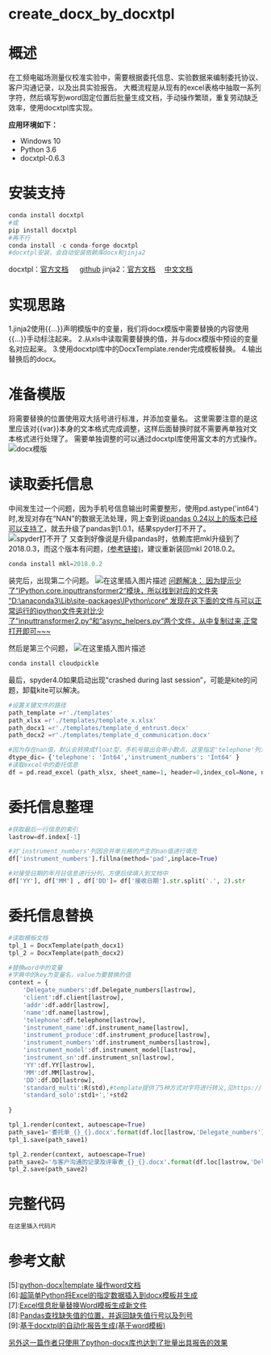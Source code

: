 # create_docx_by_docxtpl
# 概述

在工频电磁场测量仪校准实验中，需要根据委托信息、实验数据来编制委托协议、客户沟通记录，以及出具实验报告。
大概流程是从现有的excel表格中抽取一系列字符，然后填写到word固定位置后批量生成文档，手动操作繁琐，重复劳动缺乏效率，使用docxtpl库实现。

 **应用环境如下：**
* Windows 10
* Python 3.6
* docxtpl-0.6.3

# 安装支持
```python
conda install docxtpl
#或
pip install docxtpl
#再不行
conda install -c conda-forge docxtpl
#docxtpl安装，会自动安装依赖库docx和jinja2
```
docxtpl：[官方文档](https://docxtpl.readthedocs.io/en/latest/) 　 [github](https://github.com/elapouya/python-docx-template)
jinja2：[官方文档](https://jinja.palletsprojects.com/en/2.10.x/)　 [中文文档](http://docs.jinkan.org/docs/jinja2/templates.html#import-visibility)

# 实现思路
1.jinja2使用{{...}}声明模版中的变量，我们将docx模版中需要替换的内容使用{{...}}手动标注起来。
2.从xls中读取需要替换的值，并与docx模版中预设的变量名对应起来。
3.使用docxtpl库中的DocxTemplate.render完成模板替换。
4.输出替换后的docx。

# 准备模版
将需要替换的位置使用双大括号进行标准，并添加变量名。
这里需要注意的是这里应该对{{var}}本身的文本格式完成调整，这样后面替换时就不需要再单独对文本格式进行处理了。
需要单独调整的可以通过docxtpl库使用富文本的方式操作。
![docx模版](https://img-blog.csdnimg.cn/20200311231520577.png)
# 读取委托信息
中间发生过一个问题，因为手机号信息输出时需要整形，使用pd.astype('int64')时,发现对存在“NAN”的数据无法处理，网上查到说[pandas 0.24以上的版本已经可以支持了](https://stackoverflow.com/questions/11548005/numpy-or-pandas-keeping-array-type-as-integer-while-having-a-nan-value)，就去升级了pandas到1.0.1，结果spyder打不开了。
![spyder打不开了](https://img-blog.csdnimg.cn/20200312184819578.png)
又查到好像说是升级pandas时，依赖库把mkl升级到了2018.0.3，而这个版本有问题，[(参考链接)](https://github.com/spyder-ide/spyder/issues/7357)，建议重新装回mkl 2018.0.2。
```python
conda install mkl=2018.0.2
```
装完后，出现第二个问题。
![在这里插入图片描述](https://img-blog.csdnimg.cn/20200312221228827.png?x-oss-process=image/watermark,type_ZmFuZ3poZW5naGVpdGk,shadow_10,text_aHR0cHM6Ly9ibG9nLmNzZG4ubmV0L2JmaGg1MjE=,size_16,color_FFFFFF,t_70)
[问题解决：
因为提示少了”IPython.core.inputtransformer2“模块，所以找到对应的文件夹
”D:\anaconda3\Lib\site-packages\IPython\core“
发现在这下面的文件与可以正常运行的ipython文件夹对比少了”inputtransformer2.py“和”async_helpers.py“两个文件，从中复制过来,正常打开即可~~~](https://blog.csdn.net/Y_yuxiaoyu/article/details/103792381)

然后是第三个问题，
![在这里插入图片描述](https://img-blog.csdnimg.cn/20200312221530823.png?x-oss-process=image/watermark,type_ZmFuZ3poZW5naGVpdGk,shadow_10,text_aHR0cHM6Ly9ibG9nLmNzZG4ubmV0L2JmaGg1MjE=,size_16,color_FFFFFF,t_70)
```python
conda install cloudpickle
```
最后，spyder4.0如果启动出现“crashed during last session”，可能是kite的问题，卸载kite可以解决。

```python
#设置关键文件的路径
path_template =r'./templates'
path_xlsx =r'./templates/template_x.xlsx'
path_docx1 =r'./templates/template_d_entrust.docx'
path_docx2 =r'./templates/template_d_communication.docx'

#因为存在nan值，默认会转换成float型，手机号输出会带小数点，这里指定'telephone'列为Int64型,pd在0.24以后版本已经可以将含有nan值的数组保存为整型。
dtype_dic= {'telephone': 'Int64','instrument_numbers': 'Int64' }
#读取excel中的委托信息
df = pd.read_excel (path_xlsx, sheet_name=1, header=0,index_col=None, na_values = [ 'NA' ], dtype = dtype_dic)

```
# 委托信息整理

```python
#获取最后一行信息的索引
lastrow=df.index[-1]

#对'instrument_numbers'列因合并单元格的产生的nan值进行填充
df['instrument_numbers'].fillna(method='pad',inplace=True)

#对接受日期的年月日信息进行分列，方便后续填入到文档中
df['YY'], df['MM'] , df['DD']= df['接收日期'].str.split('.', 2).str
```

# 委托信息替换

```python
#读取模板文档
tpl_1 = DocxTemplate(path_docx1)
tpl_2 = DocxTemplate(path_docx2)

#替换word中的变量
#字典中的key为变量名，value为要替换的值
context = { 
    'Delegate_numbers':df.Delegate_numbers[lastrow],
    'client':df.client[lastrow],
    'addr':df.addr[lastrow],
    'name':df.name[lastrow],
    'telephone':df.telephone[lastrow],
    'instrument_name':df.instrument_name[lastrow],
    'instrument_produce':df.instrument_produce[lastrow],
    'instrument_numbers':df.instrument_numbers[lastrow],
    'instrument_model':df.instrument_model[lastrow],
    'instrument_sn':df.instrument_sn[lastrow],
    'YY':df.YY[lastrow],
    'MM':df.MM[lastrow],
    'DD':df.DD[lastrow],
    'standard_multi':R(std),#template提供了5种方式对字符进行转义,见https://docxtpl.readthedocs.io/en/latest/index.html
    'standard_solo':std1+','+std2
    
}

tpl_1.render(context, autoescape=True)
path_save1='委托单_{}_{}.docx'.format(df.loc[lastrow,'Delegate_numbers'],df.loc[lastrow,'client'])
tpl_1.save(path_save1)

tpl_2.render(context, autoescape=True)
path_save2='与客户沟通的记录及评审表_{}_{}.docx'.format(df.loc[lastrow,'Delegate_numbers'],df.loc[lastrow,'client'])
tpl_2.save(path_save2)
```


# 完整代码

```python
在这里插入代码片
```

# 参考文献

[1]:[Python模板引擎——jinja2的基本用法集锦](https://www.jianshu.com/p/3bd05fc58776)  
[2]:[利用python批量出报告](https://www.capallen.top/2019/%E5%88%A9%E7%94%A8python%E6%89%B9%E9%87%8F%E5%86%99%E6%8A%A5%E5%91%8A)  
[3]:[Python办公自动化|excel读取和写入](https://www.capallen.top/2019/%E5%88%A9%E7%94%A8python%E6%89%B9%E9%87%8F%E5%86%99%E6%8A%A5%E5%91%8A)  
[4]:[Python办公自动化|批量word报告生成工具](https://www.capallen.top/2019/%E5%88%A9%E7%94%A8python%E6%89%B9%E9%87%8F%E5%86%99%E6%8A%A5%E5%91%8A)  
[5]:[python-docx|template 操作word文档](https://www.capallen.top/2019/%E5%88%A9%E7%94%A8python%E6%89%B9%E9%87%8F%E5%86%99%E6%8A%A5%E5%91%8A)  
[6]:[超简单Python将Excel的指定数据插入到docx模板并生成](https://blog.csdn.net/weixin_41133061/article/details/88543432)  
[7]:[Excel信息批量替换Word模板生成新文件](https://blog.csdn.net/chen8782186/article/details/98784005?depth_1-utm_source=distribute.pc_relevant.none-task&utm_source=distribute.pc_relevant.none-task)  
[8]:[Pandas查找缺失值的位置，并返回缺失值行号以及列号](https://blog.csdn.net/u010924297/article/details/80060229)  
[9]:[基于docxtpl的自动化报告生成(基于word模板)](https://blog.csdn.net/yycoolsam/article/details/103255271?ops_request_misc=%257B%2522request%255Fid%2522%253A%2522158488225319724811860476%2522%252C%2522scm%2522%253A%252220140713.130056874..%2522%257D&request_id=158488225319724811860476&biz_id=0&utm_source=distribute.pc_search_result.none-task)  




[另外这一篇作者只使用了python-docx库也达到了批量出具报告的效果](https://cloud.tencent.com/developer/article/1573184)
